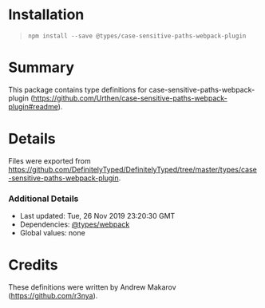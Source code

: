 # Installation
> `npm install --save @types/case-sensitive-paths-webpack-plugin`

# Summary
This package contains type definitions for case-sensitive-paths-webpack-plugin (https://github.com/Urthen/case-sensitive-paths-webpack-plugin#readme).

# Details
Files were exported from https://github.com/DefinitelyTyped/DefinitelyTyped/tree/master/types/case-sensitive-paths-webpack-plugin.

### Additional Details
 * Last updated: Tue, 26 Nov 2019 23:20:30 GMT
 * Dependencies: [@types/webpack](https://npmjs.com/package/@types/webpack)
 * Global values: none

# Credits
These definitions were written by Andrew Makarov (https://github.com/r3nya).
